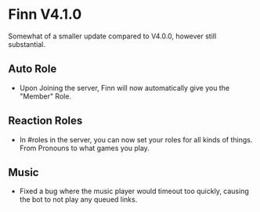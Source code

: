 # Finn V4.1.0
Somewhat of a smaller update compared to V4.0.0, however still substantial.

## Auto Role
- Upon Joining the server, Finn will now automatically give you the "Member" Role.

## Reaction Roles
- In #roles in the server, you can now set your roles for all kinds of things. From Pronouns to what games you play.

## Music
- Fixed a bug where the music player would timeout too quickly, causing the bot to not play any queued links.
